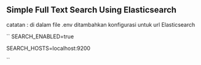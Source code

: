 ## Simple Full Text Search Using Elasticsearch

catatan : di dalam file .env ditambahkan konfigurasi untuk url Elasticsearch

``
SEARCH_ENABLED=true

SEARCH_HOSTS=localhost:9200

``
